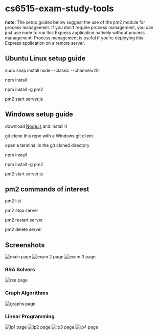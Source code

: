 # cs6515-exam-study-tools

**note**: The setup guides below suggest the use of the pm2 module for process management. If you don't require process management, you can just use node to run this Express application natively without process management. Process management is useful if you're deploying this Express application on a remote server.

## Ubuntu Linux setup guide
sudo snap install node --classic --channel=20

npm install

npm install -g pm2

pm2 start server.js

## Windows setup guide
download [Node.js](https://nodejs.org/) and install it

git clone this repo with a Windows git client

open a terminal in the git cloned directory

npm install

npm install -g pm2

pm2 start server.js

## pm2 commands of interest
pm2 list

pm2 stop server

pm2 restart server

pm2 delete server

## Screenshots

![main page](docs/images/main.jpg?raw=true)
![exam 2 page](docs/images/exam2.jpg?raw=true)
![exam 3 page](docs/images/exam3.jpg?raw=true)

### RSA Solvers
![rsa page](docs/images/rsa.jpg?raw=true)

### Graph Algorithms
![graphs page](docs/images/graphs.jpg?raw=true)

### Linear Programming
![lp1 page](docs/images/lp1.jpg?raw=true)
![lp2 page](docs/images/lp2.jpg?raw=true)
![lp3 page](docs/images/lp3.jpg?raw=true)
![lp4 page](docs/images/lp4.jpg?raw=true)
